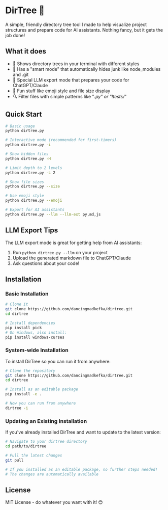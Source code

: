 # DirTree 🌲

A simple, friendly directory tree tool I made to help visualize project structures and prepare code for AI assistants. Nothing fancy, but it gets the job done!

## What it does

- 📁 Shows directory trees in your terminal with different styles
- 🧠 Has a "smart mode" that automatically hides junk like node_modules and .git
- 🤖 Special LLM export mode that prepares your code for ChatGPT/Claude
- 🎨 Fun stuff like emoji style and file size display
- 🔍 Filter files with simple patterns like "*.py" or "!tests/*"

## Quick Start

```bash
# Basic usage
python dirtree.py

# Interactive mode (recommended for first-timers)
python dirtree.py -i

# Show hidden files
python dirtree.py -H

# Limit depth to 2 levels
python dirtree.py -L 2

# Show file sizes
python dirtree.py --size

# Use emoji style
python dirtree.py --emoji

# Export for AI assistants
python dirtree.py --llm --llm-ext py,md,js
```

## LLM Export Tips

The LLM export mode is great for getting help from AI assistants:

1. Run `python dirtree.py --llm` on your project
2. Upload the generated markdown file to ChatGPT/Claude
3. Ask questions about your code!

## Installation

### Basic Installation

```bash
# Clone it
git clone https://github.com/dancingmadkefka/dirtree.git
cd dirtree

# Install dependencies
pip install pick
# On Windows, also install:
pip install windows-curses
```

### System-wide Installation

To install DirTree so you can run it from anywhere:

```bash
# Clone the repository
git clone https://github.com/dancingmadkefka/dirtree.git
cd dirtree

# Install as an editable package
pip install -e .

# Now you can run from anywhere
dirtree -i
```

### Updating an Existing Installation

If you've already installed DirTree and want to update to the latest version:

```bash
# Navigate to your dirtree directory
cd path/to/dirtree

# Pull the latest changes
git pull

# If you installed as an editable package, no further steps needed!
# The changes are automatically available
```

## License

MIT License - do whatever you want with it! 😊
